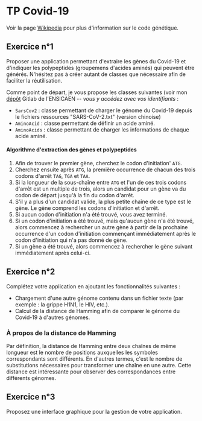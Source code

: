 # TP Covid-19

Voir la page [Wikipedia](https://fr.wikipedia.org/wiki/Code_génétique) pour plus d'information sur le code génétique. 

## Exercice n°1
Proposer une application permettant d'extraire les gènes du Covid-19 et d'indiquer les polypeptides 
(groupemens d'acides aminés) qui peuvent être générés. N'hésitez pas à créer autant de classes que 
nécessaire afin de faciliter la réutilisation.

Comme point de départ, je vous propose les classes suivantes (voir mon [dépôt](https://gitlab.ecole.ensicaen.fr/alebret/tpjava/-/tree/master/divers/covid19) Gitlab de l'ENSICAEN -- _vous y accédez avec vos identifiants_ : 

- `SarsCov2` : classe permettant de charger le génome du Covid-19 depuis le fichiers ressources "SARS-CoV-2.txt" (version chinoise)
- `AminoAcid` : classe permettant de définir un acide aminé.
- `AminoAcids` : classe permettant de charger les informations de chaque acide aminé. 

#### Algorithme d'extraction des gènes et polypeptides
1. Afin de trouver le premier gène, cherchez le codon d'initiation' `ATG`.
2. Cherchez ensuite après `ATG`, la première occurrence de chacun des trois codons d'arrêt `TAG`, `TGA` et `TAA`.
3. Si la longueur de la sous-chaîne entre `ATG` et l'un de ces trois codons d'arrêt est un multiple de trois, alors un candidat pour un gène va du codon de départ jusqu'à la fin du codon d'arrêt.
3. S'il y a plus d'un candidat valide, la plus petite chaîne de ce type est le gène. Le gène comprend les codons d'initiation et d'arrêt.
4. Si aucun codon d'initiation n'a été trouvé, vous avez terminé.
5. Si un codon d'initiation a été trouvé, mais qu'aucun gène n'a été trouvé, alors commencez à rechercher un autre gène à partir de la prochaine occurrence d'un codon d'initiation commençant immédiatement après le codon d'initiation qui n'a pas donné de gène.
6. Si un gène a été trouvé, alors commencez à rechercher le gène suivant immédiatement après celui-ci.

## Exercice n°2
Complétez votre application en ajoutant les fonctionnalités suivantes :
- Chargement d'une autre génome contenu dans un fichier texte (par exemple : la grippe H1N1, le HIV, etc.).
- Calcul de la distance de Hamming afin de comparer le génome du Covid-19 à d'autres génomes. 

### À propos de la distance de Hamming
Par définition, la distance de Hamming entre deux chaînes de même longueur est le nombre de positions auxquelles 
les symboles correspondants sont différents. En d'autres termes, c'est le nombre de substitutions nécessaires 
pour transformer une chaîne en une autre. Cette distance est intéressante pour observer des correspondances entre
différents génomes.

## Exercice n°3
Proposez une interface graphique pour la gestion de votre application.
